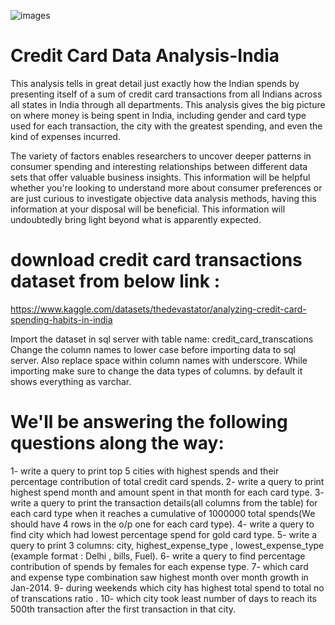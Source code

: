 ![images](https://github.com/user-attachments/assets/2c6eeeab-dd17-4b22-a9d9-fd425ca9f471)


# Credit Card Data Analysis-India
This analysis tells in great detail just exactly how the Indian spends by presenting itself of a sum of credit card transactions from all Indians across all states in India through all departments. This analysis gives the big picture on where money is being spent in India, including gender and card type used for each transaction, the city with the greatest spending, and even the kind of expenses incurred.

The variety of factors enables researchers to uncover deeper patterns in consumer spending and interesting relationships between different data sets that offer valuable business insights. This information will be helpful whether you're looking to understand more about consumer preferences or are just curious to investigate objective data analysis methods, having this information at your disposal will be beneficial.  This information will undoubtedly bring light beyond what is apparently expected. 

# download credit card transactions dataset from below link :
https://www.kaggle.com/datasets/thedevastator/analyzing-credit-card-spending-habits-in-india

Import the dataset in sql server with table name: credit_card_transcations
Change the column names to lower case before importing data to sql server.
Also replace space within column names with underscore.
While importing make sure to change the data types of columns. by default it shows everything as varchar.

# We'll be answering the following questions along the way:

1- write a query to print top 5 cities with highest spends and their percentage contribution of total credit card spends. 
2- write a query to print highest spend month and amount spent in that month for each card type.
3- write a query to print the transaction details(all columns from the table) for each card type when
it reaches a cumulative of 1000000 total spends(We should have 4 rows in the o/p one for each card type).
4- write a query to find city which had lowest percentage spend for gold card type.
5- write a query to print 3 columns:  city, highest_expense_type , lowest_expense_type (example format : Delhi , bills, Fuel).
6- write a query to find percentage contribution of spends by females for each expense type.
7- which card and expense type combination saw highest month over month growth in Jan-2014.
9- during weekends which city has highest total spend to total no of transcations ratio .
10- which city took least number of days to reach its 500th transaction after the first transaction in that city.



